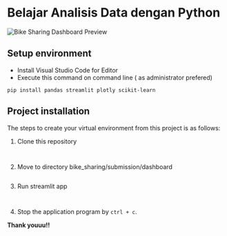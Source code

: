# Belajar Analisis Data dengan Python



![Bike Sharing Dashboard Preview](dashboard/bike_sharing_dashboard.png)

## Setup environment
- Install Visual Studio Code for Editor
- Execute this command on command line ( as administrator prefered)
```
pip install pandas streamlit plotly scikit-learn
```

## Project installation
The steps to create your virtual environment from this project is as follows:

1. Clone this repository
   ```
  
   ```

2. Move to directory bike_sharing/submission/dashboard
   ```

   ```
3. Run streamlit app
   ```
  
4. Stop the application program by `ctrl + c`.




**Thank youuu!!**

